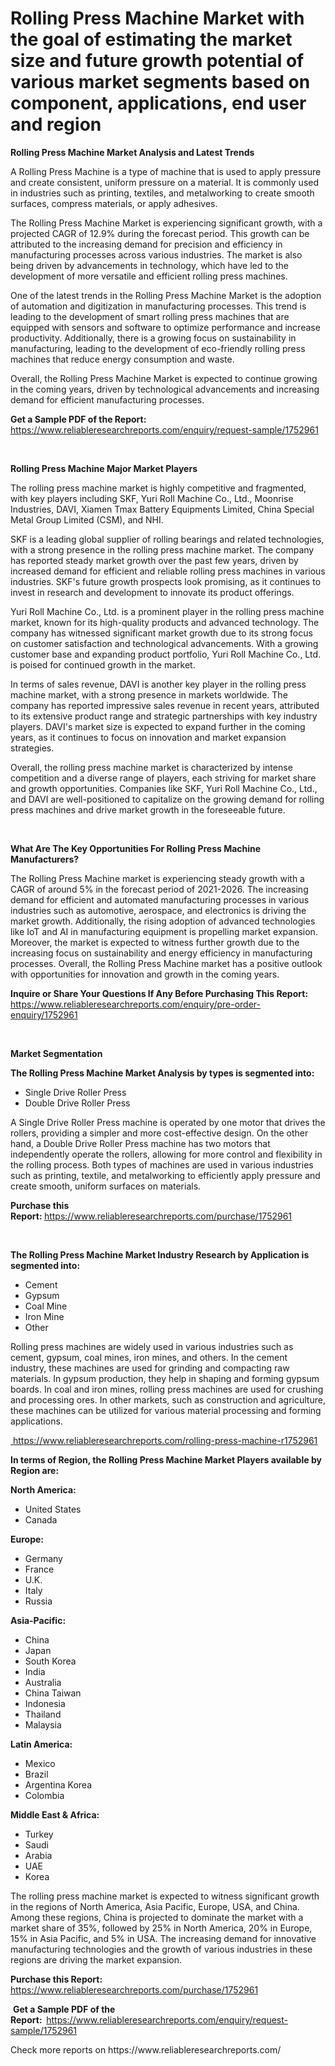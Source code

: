 <p><h1>Rolling Press Machine Market with the goal of estimating the market size and future growth potential of various market segments based on component, applications, end user and region</h1></p><p><strong>Rolling Press Machine Market Analysis and Latest Trends</strong></p>
<p><p>A Rolling Press Machine is a type of machine that is used to apply pressure and create consistent, uniform pressure on a material. It is commonly used in industries such as printing, textiles, and metalworking to create smooth surfaces, compress materials, or apply adhesives.</p><p>The Rolling Press Machine Market is experiencing significant growth, with a projected CAGR of 12.9% during the forecast period. This growth can be attributed to the increasing demand for precision and efficiency in manufacturing processes across various industries. The market is also being driven by advancements in technology, which have led to the development of more versatile and efficient rolling press machines.</p><p>One of the latest trends in the Rolling Press Machine Market is the adoption of automation and digitization in manufacturing processes. This trend is leading to the development of smart rolling press machines that are equipped with sensors and software to optimize performance and increase productivity. Additionally, there is a growing focus on sustainability in manufacturing, leading to the development of eco-friendly rolling press machines that reduce energy consumption and waste.</p><p>Overall, the Rolling Press Machine Market is expected to continue growing in the coming years, driven by technological advancements and increasing demand for efficient manufacturing processes.</p></p>
<p><strong>Get a Sample PDF of the Report:&nbsp;</strong> <a href="https://www.reliableresearchreports.com/enquiry/request-sample/1752961">https://www.reliableresearchreports.com/enquiry/request-sample/1752961</a></p>
<p>&nbsp;</p>
<p><strong>Rolling Press Machine Major Market Players</strong></p>
<p><p>The rolling press machine market is highly competitive and fragmented, with key players including SKF, Yuri Roll Machine Co., Ltd., Moonrise Industries, DAVI, Xiamen Tmax Battery Equipments Limited, China Special Metal Group Limited (CSM), and NHI.</p><p>SKF is a leading global supplier of rolling bearings and related technologies, with a strong presence in the rolling press machine market. The company has reported steady market growth over the past few years, driven by increased demand for efficient and reliable rolling press machines in various industries. SKF's future growth prospects look promising, as it continues to invest in research and development to innovate its product offerings.</p><p>Yuri Roll Machine Co., Ltd. is a prominent player in the rolling press machine market, known for its high-quality products and advanced technology. The company has witnessed significant market growth due to its strong focus on customer satisfaction and technological advancements. With a growing customer base and expanding product portfolio, Yuri Roll Machine Co., Ltd. is poised for continued growth in the market.</p><p>In terms of sales revenue, DAVI is another key player in the rolling press machine market, with a strong presence in markets worldwide. The company has reported impressive sales revenue in recent years, attributed to its extensive product range and strategic partnerships with key industry players. DAVI's market size is expected to expand further in the coming years, as it continues to focus on innovation and market expansion strategies.</p><p>Overall, the rolling press machine market is characterized by intense competition and a diverse range of players, each striving for market share and growth opportunities. Companies like SKF, Yuri Roll Machine Co., Ltd., and DAVI are well-positioned to capitalize on the growing demand for rolling press machines and drive market growth in the foreseeable future.</p></p>
<p>&nbsp;</p>
<p><strong>What Are The Key Opportunities For Rolling Press Machine Manufacturers?</strong></p>
<p><p>The Rolling Press Machine market is experiencing steady growth with a CAGR of around 5% in the forecast period of 2021-2026. The increasing demand for efficient and automated manufacturing processes in various industries such as automotive, aerospace, and electronics is driving the market growth. Additionally, the rising adoption of advanced technologies like IoT and AI in manufacturing equipment is propelling market expansion. Moreover, the market is expected to witness further growth due to the increasing focus on sustainability and energy efficiency in manufacturing processes. Overall, the Rolling Press Machine market has a positive outlook with opportunities for innovation and growth in the coming years.</p></p>
<p><strong>Inquire or Share Your Questions If Any Before Purchasing This Report:</strong> <a href="https://www.reliableresearchreports.com/enquiry/pre-order-enquiry/1752961">https://www.reliableresearchreports.com/enquiry/pre-order-enquiry/1752961</a></p>
<p>&nbsp;</p>
<p><strong>Market Segmentation</strong></p>
<p><strong>The Rolling Press Machine Market Analysis by types is segmented into:</strong></p>
<p><ul><li>Single Drive Roller Press</li><li>Double Drive Roller Press</li></ul></p>
<p><p>A Single Drive Roller Press machine is operated by one motor that drives the rollers, providing a simpler and more cost-effective design. On the other hand, a Double Drive Roller Press machine has two motors that independently operate the rollers, allowing for more control and flexibility in the rolling process. Both types of machines are used in various industries such as printing, textile, and metalworking to efficiently apply pressure and create smooth, uniform surfaces on materials.</p></p>
<p><strong>Purchase this Report:&nbsp;</strong><a href="https://www.reliableresearchreports.com/purchase/1752961">https://www.reliableresearchreports.com/purchase/1752961</a></p>
<p>&nbsp;</p>
<p><strong>The Rolling Press Machine Market Industry Research by Application is segmented into:</strong></p>
<p><ul><li>Cement</li><li>Gypsum</li><li>Coal Mine</li><li>Iron Mine</li><li>Other</li></ul></p>
<p><p>Rolling press machines are widely used in various industries such as cement, gypsum, coal mines, iron mines, and others. In the cement industry, these machines are used for grinding and compacting raw materials. In gypsum production, they help in shaping and forming gypsum boards. In coal and iron mines, rolling press machines are used for crushing and processing ores. In other markets, such as construction and agriculture, these machines can be utilized for various material processing and forming applications.</p></p>
<p><a href="https://www.reliableresearchreports.com/rolling-press-machine-r1752961">&nbsp;https://www.reliableresearchreports.com/rolling-press-machine-r1752961</a></p>
<p><strong>In terms of Region, the Rolling Press Machine Market Players available by Region are:</strong></p>
<p>
    <p> <strong> North America: </strong>
        <ul>
            <li>United States</li>
            <li>Canada</li>
        </ul>
        </p> 
    <p> <strong> Europe: </strong>
        <ul>
            <li>Germany</li>
            <li>France</li>
            <li>U.K.</li>
            <li>Italy</li>
            <li>Russia</li>
        </ul>
        </p> 
    <p> <strong> Asia-Pacific: </strong>
        <ul>
            <li>China</li>
            <li>Japan</li>
            <li>South Korea</li>
            <li>India</li>
            <li>Australia</li>
            <li>China Taiwan</li>
            <li>Indonesia</li>
            <li>Thailand</li>
            <li>Malaysia</li>
        </ul>
        </p> 
    <p> <strong> Latin America: </strong>
        <ul>
            <li>Mexico</li>
            <li>Brazil</li>
            <li>Argentina Korea</li>
            <li>Colombia</li>
        </ul>
        </p> 
    <p> <strong> Middle East & Africa: </strong>
        <ul>
            <li>Turkey</li>
            <li>Saudi</li>
            <li>Arabia</li>
            <li>UAE</li>
            <li>Korea</li>
        </ul>
    </p>
    </p>
<p><p>The rolling press machine market is expected to witness significant growth in the regions of North America, Asia Pacific, Europe, USA, and China. Among these regions, China is projected to dominate the market with a market share of 35%, followed by 25% in North America, 20% in Europe, 15% in Asia Pacific, and 5% in USA. The increasing demand for innovative manufacturing technologies and the growth of various industries in these regions are driving the market expansion.</p></p>
<p><strong>Purchase this Report: </strong><a href="https://www.reliableresearchreports.com/purchase/1752961">https://www.reliableresearchreports.com/purchase/1752961</a></p>
<p>&nbsp;<strong>Get a Sample PDF of the Report:&nbsp;&nbsp;</strong><a href="https://www.reliableresearchreports.com/enquiry/request-sample/1752961">https://www.reliableresearchreports.com/enquiry/request-sample/1752961</a></p>
<p><strong></strong></p>
<p>Check more reports on https://www.reliableresearchreports.com/</p>